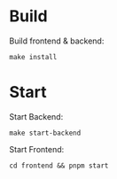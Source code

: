 # Build

Build frontend & backend:

```
make install
```

# Start

Start Backend:

```
make start-backend
```

Start Frontend:

```
cd frontend && pnpm start
```
